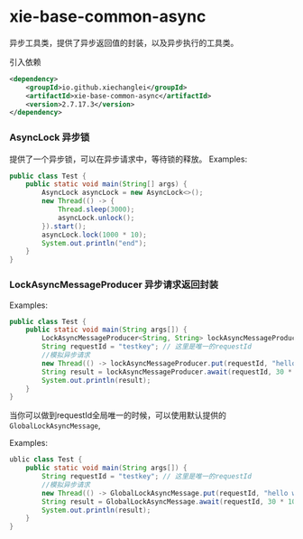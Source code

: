 # xie-base-common-async
异步工具类，提供了异步返回值的封装，以及异步执行的工具类。

引入依赖
```xml
<dependency>
    <groupId>io.github.xiechanglei</groupId>
    <artifactId>xie-base-common-async</artifactId>
    <version>2.7.17.3</version>
</dependency>
```

### AsyncLock 异步锁
提供了一个异步锁，可以在异步请求中，等待锁的释放。
Examples:
```java
public class Test {
    public static void main(String[] args) {
        AsyncLock asyncLock = new AsyncLock<>();
        new Thread(() -> {
            Thread.sleep(3000);
            asyncLock.unlock();
        }).start();
        asyncLock.lock(1000 * 10);
        System.out.println("end");
    }
}
```

### LockAsyncMessageProducer 异步请求返回封装 
Examples:
```java
public class Test {
    public static void main(String args[]) {
        LockAsyncMessageProducer<String, String> lockAsyncMessageProducer = new LockAsyncMessageProducer<>();
        String requestId = "testkey"; // 这里是唯一的requestId
        //模拟异步请求
        new Thread(() -> lockAsyncMessageProducer.put(requestId, "hello world")).start();
        String result = lockAsyncMessageProducer.await(requestId, 30 * 1000);
        System.out.println(result);
    }
}
```
当你可以做到requestId全局唯一的时候，可以使用默认提供的`GlobalLockAsyncMessage`,

Examples:
```java
ublic class Test {
    public static void main(String args[]) {
        String requestId = "testkey"; // 这里是唯一的requestId
        //模拟异步请求
        new Thread(() -> GlobalLockAsyncMessage.put(requestId, "hello world")).start();
        String result = GlobalLockAsyncMessage.await(requestId, 30 * 1000);
        System.out.println(result);
    }
}
```